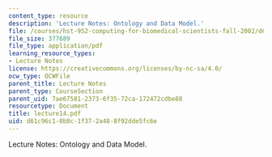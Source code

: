 ```yaml
---
content_type: resource
description: 'Lecture Notes: Ontology and Data Model.'
file: /courses/hst-952-computing-for-biomedical-scientists-fall-2002/d61c96c10b8c1f372a488f92dde5fc6e_lecture14.pdf
file_size: 377689
file_type: application/pdf
learning_resource_types:
- Lecture Notes
license: https://creativecommons.org/licenses/by-nc-sa/4.0/
ocw_type: OCWFile
parent_title: Lecture Notes
parent_type: CourseSection
parent_uid: 7ae67581-2373-6f35-72ca-172472cdbe88
resourcetype: Document
title: lecture14.pdf
uid: d61c96c1-0b8c-1f37-2a48-8f92dde5fc6e
---
```

Lecture Notes: Ontology and Data Model.